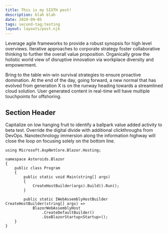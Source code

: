 ```yaml
---
title: This is my SIXTH post!
description: blah blah
date: 2020-09-05
tags: second-tag;testing
layout: layouts/post.njk
---
```

Leverage agile frameworks to provide a robust synopsis for high level overviews. Iterative approaches to corporate strategy foster collaborative thinking to further the overall value proposition. Organically grow the holistic world view of disruptive innovation via workplace diversity and empowerment.

Bring to the table win-win survival strategies to ensure proactive domination. At the end of the day, going forward, a new normal that has evolved from generation X is on the runway heading towards a streamlined cloud solution. User generated content in real-time will have multiple touchpoints for offshoring.

## Section Header

Capitalize on low hanging fruit to identify a ballpark value added activity to beta test. Override the digital divide with additional clickthroughs from DevOps. Nanotechnology immersion along the information highway will close the loop on focusing solely on the bottom line.


``` cs/2/4
using Microsoft.AspNetCore.Blazor.Hosting;

namespace Asteroids.Blazor
{
    public class Program
    {
        public static void Main(string[] args)
        {
            CreateHostBuilder(args).Build().Run();
        }

        public static IWebAssemblyHostBuilder CreateHostBuilder(string[] args) =>
            BlazorWebAssemblyHost
                .CreateDefaultBuilder()
                .UseBlazorStartup<Startup>();
    }
}

```
